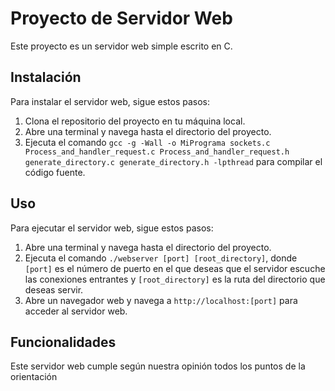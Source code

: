 # Proyecto de Servidor Web

Este proyecto es un servidor web simple escrito en C.

## Instalación

Para instalar el servidor web, sigue estos pasos:

1. Clona el repositorio del proyecto en tu máquina local.
2. Abre una terminal y navega hasta el directorio del proyecto.
3. Ejecuta el comando `gcc -g -Wall -o MiPrograma sockets.c Process_and_handler_request.c Process_and_handler_request.h generate_directory.c generate_directory.h -lpthread` para compilar el código fuente.

## Uso

Para ejecutar el servidor web, sigue estos pasos:

1. Abre una terminal y navega hasta el directorio del proyecto.
2. Ejecuta el comando `./webserver [port] [root_directory]`, donde `[port]` es el número de puerto en el que deseas que el servidor escuche las conexiones entrantes y `[root_directory]` es la ruta del directorio que deseas servir.
3. Abre un navegador web y navega a `http://localhost:[port]` para acceder al servidor web.

## Funcionalidades

Este servidor web cumple según nuestra opinión todos los puntos de la orientación
